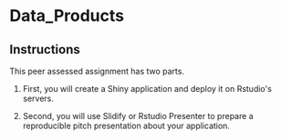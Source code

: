 # Data_Products

## Instructions

This peer assessed assignment has two parts. 

1. First, you will create a Shiny application and deploy it on Rstudio's servers. 

2. Second, you will use Slidify or Rstudio Presenter to prepare a reproducible pitch presentation about your application.
